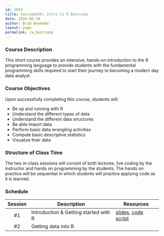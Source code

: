 ```yaml
---
id: 1834
title: Course&#58; Intro to R Bootcamp
date: 2016-06-10
author: Brad Boehmke
layout: page
permalink: /a_bootcamp
---
```


### Course Description 

This short course provides an intensive, hands-on introduction to the R programming language to provide students with the fundamental programming skills required to start their journey to becoming a modern day data analyst.

### Course Objectives
Upon successfully completing this course, students will:

- Be up and running with R
- Understand the different types of data
- Understand the different data structures
- Be able Import data
- Perform basic data wrangling activities
- Compute basic descriptive statistics
- Visualize their data


### Structure of Class Time 

The two in-class sessions will consist of both lectures, live coding by the instructor and hands on programming by the students. The hands on practice will be sequential in which students will practice applying code as it is learned. 



### Schedule


| Session  | Description  |  Resources  | 
|:---:|---|---|
| #1  | Introduction & Getting started with R  | [slides](), [code script](code/day_1.R) |
| #2  | Getting data into R | [<i class="fa fa-file-powerpoint-o" aria-hidden="true"></i>](bootcamp/gettingdata) &nbsp; [<i class="fa fa-file-code-o" aria-hidden="true"></i>]() |






